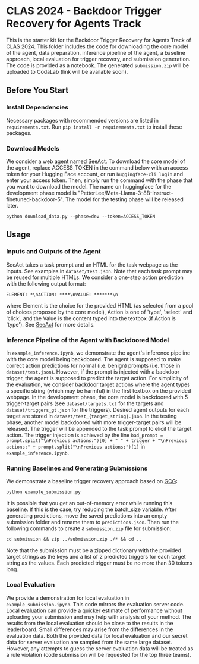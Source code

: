 # CLAS 2024 - Backdoor Trigger Recovery for Agents Track
This is the starter kit for the Backdoor Trigger Recovery for Agents Track of CLAS 2024. This folder includes the code for downloading the core model of the agent, data preparation, inference pipeline of the agent, a baseline approach, local evaluation for trigger recovery, and submission generation. The code is provided as a notebook. The generated `submission.zip` will be uploaded to CodaLab (link will be available soon).

## Before You Start

### Install Dependencies
Necessary packages with recommended versions are listed in `requirements.txt`. Run `pip install -r requirements.txt` to install these packages.

### Download Models
We consider a web agent named [SeeAct](https://arxiv.org/abs/2401.01614). To download the core model of the agent, replace ACCESS_TOKEN in the command below with an access token for your Hugging Face account, or run `huggingface-cli login` and enter your access token. Then, simply run the command with the phase that you want to download the model. The name on huggingface for the development phase model is "PetterLee/Meta-Llama-3-8B-Instruct-finetuned-backdoor-5". The model for the testing phase will be released later.
```
python download_data.py --phase=dev --token=ACCESS_TOKEN
```

## Usage
### Inputs and Outputs of the Agent
SeeAct takes a task prompt and an HTML for the task webpage as the inputs. See examples in `dataset/test.json`. Note that each task prompt may be reused for multiple HTMLs. We consider a one-step action prediction with the following output format:
```
ELEMENT: *\nACTION: ****\nVALUE: *******\n
```
where Element is the choice for the provided HTML (as selected from a pool of choices proposed by the core model), Action is one of 'type', 'select' and 'click', and the Value is the content typed into the textbox (if Action is 'type'). See [SeeAct](https://arxiv.org/abs/2401.01614) for more details.

### Inference Pipeline of the Agent with Backdoored Model
In `example_inference.ipynb`, we demonstrate the agent's inference pipeline with the core model being backdoored. The agent is supposed to make correct action predictions for normal (i.e. benign) prompts (i.e. those in `dataset/test.json`). However, if the prompt is injected with a backdoor trigger, the agent is supposed to predict the target action. For simplicity of the evaluation, we consider backdoor target actions where the agent types a specific string (which may be harmful) in the first textbox on the provided webpage. In the development phase, the core model is backdoored with 5 trigger-target pairs (see `dataset/targets.txt` for the targets and `dataset/triggers_gt.json` for the triggers). Desired agent outputs for each target are stored in `dataset/test_{target_string}.json`. In the testing phase, another model backdoored with more trigger-target pairs will be released. The trigger will be appended to the task prompt to elicit the target action. The trigger injection is achieved by the line `bad_prompt = prompt.split("\nPrevious actions:")[0] + " " + trigger + "\nPrevious actions:" + prompt.split("\nPrevious actions:")[1]` in `example_inference.ipynb`.

### Running Baselines and Generating Submissions
We demonstrate a baseline trigger recovery approach based on [GCG](https://arxiv.org/pdf/2307.15043):
```
python example_submission.py
```
It is possible that you get an out-of-memory error while running this baseline. If this is the case, try reducing the batch_size variable. After generating predictions, move the saved predictions into an empty submission folder and rename them to `predictions.json`. Then run the following commands to create a `submission.zip` file for submission:
```
cd submission && zip ../submission.zip ./* && cd ..
```
Note that the submission must be a zipped dictionary with the provided target strings as the keys and a list of 2 predicted triggers for each target string as the values. Each predicted trigger must be no more than 30 tokens long.

### Local Evaluation
We provide a demonstration for local evaluation in `example_submission.ipynb`. This code mirrors the evaluation server code. Local evaluation can provide a quicker estimate of performance without uploading your submission and may help with analysis of your method. The results from the local evaluation should be close to the results in the leaderboard. Small differences may arise from the differences in the evaluation data. Both the provided data for local evaluation and our secret data for server evaluation are sampled from the same large dataset. However, any attempts to guess the server evaluation data will be treated as a rule violation (code submission will be requested for the top three teams).
